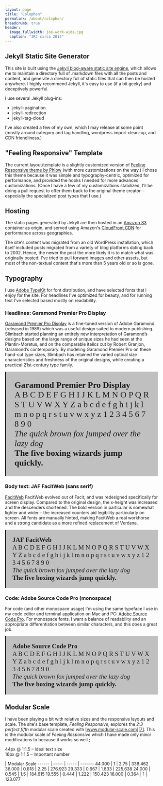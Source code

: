 ```yaml
---
layout: page
title: "Colophon"
permalink: /about/colophon/
breadcrumb: true
header:
  image_fullwidth: joe-work-wide.jpg
  caption: "JRJ circa 2013"
---
```


## Jekyll Static Site Generator
This site is built using the [Jekyll blog-aware static site engine](https://jekyllrb.com/), which allows me to maintain a directory full of .markdown files with all the posts and content, and generate a directory full of static files that can then be hosted anywhere. I highly recommend Jekyll, it's easy to use (if a bit geeky) and deceptively powerful.

I use several Jekyll plug-ins:
 - jekyll-pagination
 - jekyll-redirection
 - jekyll-tag-cloud
 
 I've also created a few of my own, which I may release at some point (mostly around category and tag handling, wordpress import clean-up, and CDN friendliness.) 

## "Feeling Responsive" Template
The current layout/template is a slightly customized version of <a href="https://phlow.github.io/feeling-responsive/" target="_blank">Feeling Responsive theme by Phlow</a> (with more customizations on the way.) I chose this theme because it was simple and typography-centric, optimized for performance, and provided the hooks I needed for more advanced customizations. (Once I have a few of my customizations stabilized, I'll be doing a pull request to offer them back to the original theme creator-- especially the specialized post types that I use.) 

## Hosting
The static pages generated by Jekyll are then hosted in an [Amazon S3](https://aws.amazon.com/s3/) container as origin, and served using Amazon's [CloudFront CDN](https://aws.amazon.com/cloudfront/) for performance across geographies.

The site's content was migrated from an old WordPress installation, which itself included posts migrated from a variety of blog platforms dating back to 2002. Hence, the newer the post the more likely it is to match what was originally posted. I've tried to pull forward images and other assets, but most of the non-textual content that's more than 5 years old or so is gone.

## Typography
I use [Adobe TypeKit](http://typekit.com) for font distribution, and have selected fonts that I enjoy for the site. For headlines I've optimized for beauty, and for running text I've selected based mostly on readability. 

### Headlines: Garamond Premier Pro Display  

[Garamond Premier Pro Display](https://typekit.com/fonts/garamond-premier-pro-display) is a fine-tuned version of Adobe Garamond (released in 1989) which was a useful design suited to modern publishing. Slimbach started planning an entirely new interpretation of Garamond’s designs based on the large range of unique sizes he had seen at the Plantin-Moretus, and on the comparable italics cut by Robert Granjon, Garamond’s contemporary. By modeling Garamond Premier Pro on these hand-cut type sizes, Slimbach has retained the varied optical size characteristics and freshness of the original designs, while creating a practical 21st-century type family.

<div style="font-family: garamond-premier-pro-display; font-size: 2em; background-color: silver; border-left: solid 3px black; padding: 1em;">
<strong>Garamond Premier Pro Display</strong><br/>
A B C D E F G H I J K L M N O P Q R S T U V W X Y Z a b c d e f g h i j k l m n o p q r s t u v w x y z 1 2 3 4 5 6 7 8 9 0 
<br/>
<em>The quick brown fox jumped over the lazy dog</em>
<br/>
<strong>The five boxing wizards jump quickly.</strong>
</div>

### Body text: JAF FacitWeb (sans serif)

[FacitWeb](https://typekit.com/fonts/jaf-facitweb) FacitWeb evolved out of Facit, and was redesigned specifically for screen display. Compared to the original design, the x-height was increased and the descenders shortened. The bold version in particular is somewhat lighter and wider – the increased counters aid legibility particularly on screen. All fonts are manually hinted, making FacitWeb a real workhorse and a strong candidate as a more refined replacement of Verdana. 


<div style="font-family: jaf-facitweb; font-size: 1.5em; background-color: silver; border-left: solid 3px black; padding: 1em;">
<strong>JAF FacitWeb</strong><br/>
A B C D E F G H I J K L M N O P Q R S T U V W X Y Z a b c d e f g h i j k l m n o p q r s t u v w x y z 1 2 3 4 5 6 7 8 9 0 
<br/>
<em>The quick brown fox jumped over the lazy dog</em>
<br/>
<strong>The five boxing wizards jump quickly.</strong>
</div>
 
### Code: Adobe Source Code Pro (monospace)
For code (and other monospace usage) I'm using the same typeface I use in my code editor and terminal application on Mac and PC: [Adobe Source Code Pro](https://typekit.com/fonts/source-code-pro). For monospace fonts, I want a balance of readability and an appropriate differentiation between similar characters, and this does a great job.

<div style="font-family: source-code-pro; font-size: 1.5em; background-color: silver; border-left: solid 3px black; padding: 1em;">
<strong>Adobe Source Code Pro</strong><br/>
A B C D E F G H I J K L M N O P Q R S T U V W X Y Z a b c d e f g h i j k l m n o p q r s t u v w x y z 1 2 3 4 5 6 7 8 9 0 
<br/>
<em>The quick brown fox jumped over the lazy dog</em>
<br/>
<strong>The five boxing wizards jump quickly.</strong>
</div>


## Modular Scale

I have been playing a bit with relative sizes and the responsive layouts and scale. The site's base template, *Feeling Responsive*, explores the *2:3 perfect fifth* modular scale created with [www.modular-scale.com][7]. This is the modular scale of  *Feeling Responsive* which I have made only minor modifications to because it works so well.;

44px @ 1:1.5 – Ideal text size  
16px @ 1:1.5 – Important number

| Modular Scale
------ | ----- | ----- | -------
44.000 | 1     | 2.75  | 338.462
36.000 | 0.818 | 2.25  | 276.923
29.333 | 0.667 | 1.833 | 225.638
24.000 | 0.545 | 1.5   | 184.615
19.555 | 0.444 | 1.222 | 150.423
16.000 | 0.364 | 1     | 123.077
